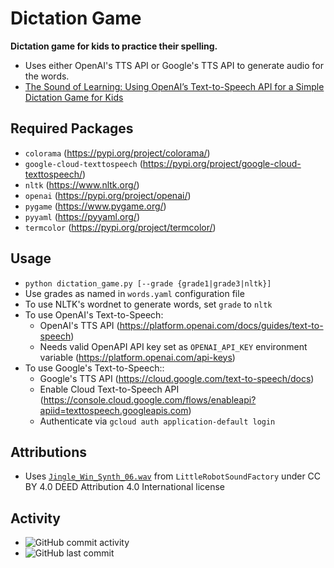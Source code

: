 # Dictation Game

**Dictation game for kids to practice their spelling.**

* Uses either OpenAI's TTS API or Google's TTS API to generate audio for the words. 
* [The Sound of Learning: Using OpenAI’s Text-to-Speech API for a Simple Dictation Game for Kids](https://arunkv.medium.com/the-sound-of-learning-using-openais-text-to-speech-api-for-a-simple-dictation-game-for-kids-e237db497ad1)

## Required Packages
* `colorama` (https://pypi.org/project/colorama/)
* `google-cloud-texttospeech` (https://pypi.org/project/google-cloud-texttospeech/)
* `nltk` (https://www.nltk.org/)
* `openai` (https://pypi.org/project/openai/)
* `pygame` (https://www.pygame.org/)
* `pyyaml` (https://pyyaml.org/)
* `termcolor` (https://pypi.org/project/termcolor/)

## Usage
* `python dictation_game.py [--grade {grade1|grade3|nltk}]`
* Use grades as named in `words.yaml` configuration file
* To use NLTK's wordnet to generate words, set `grade` to `nltk`
* To use OpenAI's Text-to-Speech:
  * OpenAI's TTS API (https://platform.openai.com/docs/guides/text-to-speech)
  * Needs valid OpenAPI API key set as `OPENAI_API_KEY` environment variable (https://platform.openai.com/api-keys)
* To use Google's Text-to-Speech::
  * Google's TTS API (https://cloud.google.com/text-to-speech/docs)
  * Enable Cloud Text-to-Speech API (https://console.cloud.google.com/flows/enableapi?apiid=texttospeech.googleapis.com)
  * Authenticate via `gcloud auth application-default login`

## Attributions
* Uses [`Jingle_Win_Synth_06.wav`](https://freesound.org/people/LittleRobotSoundFactory/sounds/274181/) from `LittleRobotSoundFactory` under CC BY 4.0 DEED Attribution 4.0 International license

## Activity
- ![GitHub commit activity](https://img.shields.io/github/commit-activity/t/arunkv/dictation)
- ![GitHub last commit](https://img.shields.io/github/last-commit/arunkv/dictation)